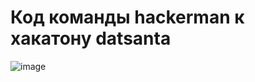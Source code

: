 # Код команды hackerman к хакатону datsanta


![image](https://user-images.githubusercontent.com/2577993/209701657-49b19c23-1f56-442d-a151-c2f955d4d0eb.png)




